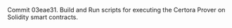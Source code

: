 Commit 03eae31.                    Build and Run scripts for executing the Certora Prover on Solidity smart contracts.